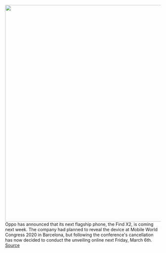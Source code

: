 <img src='https://cdn.vox-cdn.com/thumbor/5ZvDVEFh4X1WY7a0bB6mZVehjP0=/0x0:1199x790/1200x800/filters:focal(505x300:695x490)/cdn.vox-cdn.com/uploads/chorus_image/image/66369263/ERml84SX0AAYDs7.0.jpeg' width='700px' /><br/>
Oppo has announced that its next flagship phone, the Find X2, is coming next week. The company had planned to reveal the device at Mobile World Congress 2020 in Barcelona, but following the conference's cancellation has now decided to conduct the unveiling online next Friday, March 6th.
<a href='https://www.theverge.com/2020/2/25/21152280/oppo-find-x2-announcement-date-screen-specs'> Source <a/>
